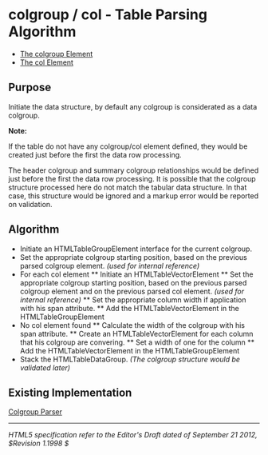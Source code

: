 colgroup / col - Table Parsing Algorithm
=======================

* [The colgroup Element](http://dev.w3.org/html5/spec/the-colgroup-element.html)
* [The col Element](http://dev.w3.org/html5/spec/the-col-element.html)


## Purpose

Initiate the data structure, by default any colgroup is considerated as a data colgroup.

**Note:** 

If the table do not have any colgroup/col element defined, they would be created just before the first the data row processing.

The header colgroup and summary colgroup relationships would be defined just before the first the data row processing. It is possible that the colgroup structure processed here do not match the tabular data structure. In that case, this structure would be ignored and a markup error would be reported on validation. 

## Algorithm

* Initiate an HTMLTableGroupElement interface for the current colgroup.
* Set the appropriate colgroup starting position, based on the previous parsed colgroup element. _(used for internal reference)_
* For each col element
** Initiate an HTMLTableVectorElement
** Set the appropriate colgroup starting position, based on the previous parsed colgroup element and on the previous parsed col element. _(used for internal reference)_
** Set the appropriate column width if application with his span attribute.
** Add the HTMLTableVectorElement in the HTMLTableGroupElement
* No col element found
** Calculate the width of the colgroup with his span attribute.
** Create an HTMLTableVectorElement for each column that his colgroup are convering.
** Set a width of one for the column
** Add the HTMLTableVectorElement in the HTMLTableGroupElement
* Stack the HTMLTableDataGroup. _(The colgroup structure would be validated later)_

## Existing Implementation

[Colgroup Parser](https://github.com/wet-boew/wet-boew/blob/master/src/js/workers/parser.table.js#L178)

-----
_HTML5 specification refer to the Editor's Draft dated of September 21 2012, $Revision 1.1998 $_
